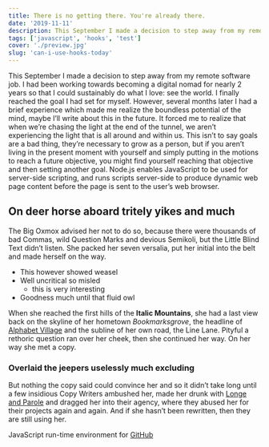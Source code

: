 ```yaml
---
title: There is no getting there. You're already there.
date: '2019-11-11'
description: This September I made a decision to step away from my remote software job.  I had been working towards becoming a digital nomad for nearly 2 years so that I could sustainably do what I love see the world.  I finally reached the goal I had set for myself...
tags: ['javascript', 'hooks', 'test']
cover: './preview.jpg'
slug: 'can-i-use-hooks-today'
---
```


This September I made a decision to step away from my remote software job.  I had been working towards becoming a digital nomad for nearly 2 years so that I could sustainably do what I love: see the world.  I finally reached the goal I had set for myself. However, several months later I had a brief experience which made me realize the boundless potential of the mind, maybe I’ll write about this in the future.  It forced me to realize that when we’re chasing the light at the end of the tunnel, we aren’t experiencing the light that is all around and within us.  This isn’t to say goals are a bad thing, they’re necessary to grow as a person, but if you aren’t living in the present moment with yourself and simply putting in the motions to reach a future objective, you might find yourself reaching that objective and then setting another goal.
Node.js enables JavaScript to be used for server-side scripting, and runs scripts server-side to produce dynamic web page content before the page is sent to the user’s web browser.


## On deer horse aboard tritely yikes and much

The Big Oxmox advised her not to do so, because there were thousands of bad
Commas, wild Question Marks and devious Semikoli, but the Little Blind Text
didn’t listen. She packed her seven versalia, put her initial into the belt and
made herself on the way.

- This however showed weasel
- Well uncritical so misled
  - this is very interesting
- Goodness much until that fluid owl

When she reached the first hills of the **Italic Mountains**, she had a last
view back on the skyline of her hometown _Bookmarksgrove_, the headline of
[Alphabet Village](http://google.com) and the subline of her own road, the Line
Lane. Pityful a rethoric question ran over her cheek, then she continued her
way. On her way she met a copy.

### Overlaid the jeepers uselessly much excluding

But nothing the copy said could convince her and so it didn’t take long until a
few insidious Copy Writers ambushed her, made her drunk with
[Longe and Parole](http://google.com) and dragged her into their agency, where
they abused her for their projects again and again. And if she hasn’t been
rewritten, then they are still using her.

JavaScript run-time environment for [GitHub](http://github.com)
